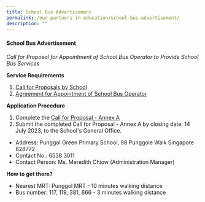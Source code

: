 ```yaml
---
title: School Bus Advertisement
permalink: /our-partners-in-education/school-bus-advertisement/
description: ""
---
```

#### School Bus Advertisement

*Call for Proposal for Appointment of School Bus Operator to Provide School Bus Services*

**Service Requirements**
1. <a href="/files/call%20for%20proposals%20by%20school.pdf">Call for Proposals by School</a>
2. <a href="/files/agreement%20for%20appointment%20of%20school%20bus%20operator.pdf">Agreement for Appointment of School Bus Operator</a>

**Application Procedure**
1.  Complete the <a href="/files/call%20for%20proposal%20-%20annex%20a.pdf">Call for Proposal - Annex A</a> 
2.  Submit the completed Call for Proposal - Annex A by closing date, 14 July 2023, to the School's General Office.

* Address: Punggol Green Primary School, 98 Punggole Walk Singapore 828772
* Contact No.: 6538 3011
* Contact Person: Ms. Meredith Chiow (Administration Manager)

**How to get there?**
* Nearest MRT: Punggol MRT - 10 minutes walking distance
* Bus number: 117, 119, 381, 666 - 3 minutes walking distance
